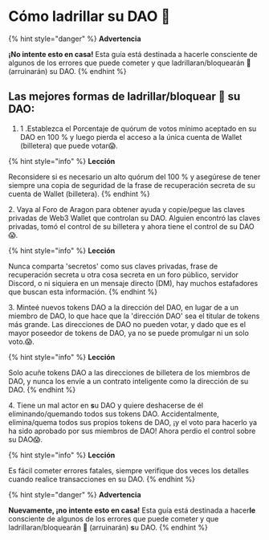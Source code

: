 # Cómo ladrillar su DAO 🧱

{% hint style="danger" %}
**Advertencia**

**¡No intente esto en casa!** Esta guía está destinada a hacerle consciente de algunos de los errores que puede cometer y que ladrillaran/bloquearán **🧱** (arruinarán) su DAO.
{% endhint %}

## Las mejores formas de ladrillar/bloquear 🧱 su DAO: <a href="#top-ways-to-brick-your-dao" id="top-ways-to-brick-your-dao"></a>

1. 1 .Establezca el Porcentaje de quórum de votos mínimo aceptado en su DAO en 100 % y luego pierda el acceso a la única cuenta de Wallet (billetera) que puede votar😱.

{% hint style="info" %}
**Lección**

Reconsidere si es necesario un alto quórum del 100 % y asegúrese de tener siempre una copia de seguridad de la frase de recuperación secreta de su cuenta de Wallet (billetera).
{% endhint %}

2\. Vaya al Foro de Aragon para obtener ayuda y copie/pegue las claves privadas de Web3 Wallet que controlan su DAO. Alguien encontró las claves privadas, tomó el control de su billetera y ahora tiene el control de su DAO😱.

{% hint style="info" %}
**Lección**

Nunca comparta 'secretos' como sus claves privadas, frase de recuperación secreta u otra cosa secreta en un foro público, servidor Discord, o ni siquiera en un mensaje directo (DM), hay muchos estafadores que buscan esta información.
{% endhint %}

3\. Minteé nuevos tokens DAO a la dirección del DAO, en lugar de a un miembro de DAO, lo que hace que la 'dirección DAO' sea el titular de tokens más grande. Las direcciones de DAO no pueden votar, y dado que es el mayor poseedor de tokens de DAO, ya no se puede promulgar ni un solo voto.😱.

{% hint style="info" %}
**Lección**

Solo acuñe tokens DAO a las direcciones de billetera de los miembros de DAO, y nunca los envíe a un contrato inteligente como la dirección de su DAO.
{% endhint %}

4\. Tiene un mal actor en **s**u DAO y quiere deshacerse de él eliminando/quemando todos sus tokens DAO. Accidentalmente, elimina/quema todos sus propios tokens de DAO, ¡y el voto para hacerlo ya ha sido aprobado por sus miembros de DAO! Ahora perdio el control sobre su DAO😱.

{% hint style="info" %}
**Lección**

Es fácil cometer errores fatales, siempre verifique dos veces los detalles cuando realice transacciones en su DAO.
{% endhint %}

{% hint style="danger" %}
**Advertencia**

**Nuevamente, ¡no intente esto en casa!** Esta guía está destinada a hacer**le** consciente de algunos de los errores que puede cometer y que ladrillaran/bloquearán **🧱** (arruinarán) **s**u DAO.​
{% endhint %}

